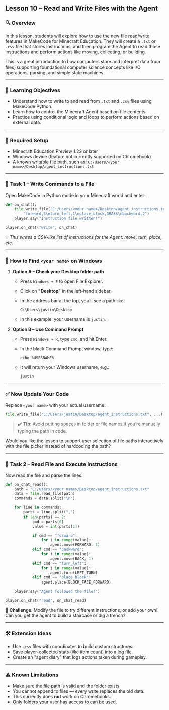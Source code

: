
## **Lesson 10 – Read and Write Files with the Agent**

### 🔍 **Overview**

In this lesson, students will explore how to use the new file read/write features in MakeCode for Minecraft Education. They will create a `.txt` or `.csv` file that stores instructions, and then program the Agent to read those instructions and perform actions like moving, collecting, or building.

This is a great introduction to how computers store and interpret data from files, supporting foundational computer science concepts like I/O operations, parsing, and simple state machines.

---

### 🎯 **Learning Objectives**

* Understand how to write to and read from `.txt` and `.csv` files using MakeCode Python.
* Learn how to control the Minecraft Agent based on file contents.
* Practice using conditional logic and loops to perform actions based on external data.

---

### 🧰 **Required Setup**

* Minecraft Education Preview 1.22 or later
* Windows device (feature not currently supported on Chromebook)
* A known writable file path, such as:
  `C:/Users/<your name>/Desktop/agent_instructions.txt`

---

### 🧪 **Task 1 – Write Commands to a File**

Open MakeCode in Python mode in your Minecraft world and enter:

```python
def on_chat():
    file.write_file("C:/Users/<your name>/Desktop/agent_instructions.txt",
        "forward,3\nturn_left,1\nplace_block,GRASS\nbackward,2")
    player.say("Instruction file written!")

player.on_chat("write", on_chat)
```

💡 *This writes a CSV-like list of instructions for the Agent: move, turn, place, etc.*

---

### 🧭 **How to Find `<your name>` on Windows**

1. **Option A – Check your Desktop folder path**

   * Press `Windows + E` to open File Explorer.
   * Click on **"Desktop"** in the left-hand sidebar.
   * In the address bar at the top, you’ll see a path like:

     ```
     C:\Users\justin\Desktop
     ```
   * In this example, your username is `justin`.

2. **Option B – Use Command Prompt**

   * Press `Windows + R`, type `cmd`, and hit Enter.
   * In the black Command Prompt window, type:

     ```
     echo %USERNAME%
     ```
   * It will return your Windows username, e.g.:

     ```
     justin
     ```

---

### ✅ **Now Update Your Code**

Replace `<your name>` with your actual username:

```python
file.write_file("C:/Users/justin/Desktop/agent_instructions.txt", ...)
```

> ✔️ **Tip**: Avoid putting spaces in folder or file names if you’re manually typing the path in code.

Would you like the lesson to support user selection of file paths interactively with the file picker instead of hardcoding the path?


---

### 🧪 **Task 2 – Read File and Execute Instructions**

Now read the file and parse the lines:

```python
def on_chat_read():
    path = "C:/Users/<your name>/Desktop/agent_instructions.txt"
    data = file.read_file(path)
    commands = data.split("\n")

    for line in commands:
        parts = line.split(",")
        if len(parts) == 2:
            cmd = parts[0]
            value = int(parts[1])

            if cmd == "forward":
                for i in range(value):
                    agent.move(FORWARD, 1)
            elif cmd == "backward":
                for i in range(value):
                    agent.move(BACK, 1)
            elif cmd == "turn_left":
                for i in range(value):
                    agent.turn(LEFT_TURN)
            elif cmd == "place_block":
                agent.place(BLOCK_FACE_FORWARD)

    player.say("Agent followed the file!")

player.on_chat("read", on_chat_read)
```

🧠 **Challenge**: Modify the file to try different instructions, or add your own! Can you get the agent to build a staircase or dig a trench?

---

### 🛠 **Extension Ideas**

* Use `.csv` files with coordinates to build custom structures.
* Save player-collected stats (like item count) into a log file.
* Create an "agent diary" that logs actions taken during gameplay.

---

### ⚠️ **Known Limitations**

* Make sure the file path is valid and the folder exists.
* You cannot append to files — every write replaces the old data.
* This currently does **not** work on Chromebooks.
* Only folders your user has access to can be used.
